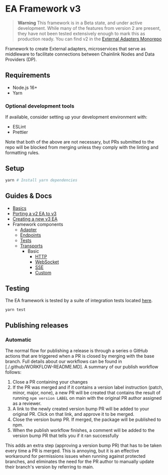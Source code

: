 # EA Framework v3

> **Warning**
> This framework is in a Beta state, and under active development. While many of the features from version 2 are present, they have not been tested extensively enough to mark this as production ready. You can find v2 in the [External Adapters Monorepo](https://github.com/smartcontractkit/external-adapters-js)

Framework to create External adapters, microservices that serve as middleware to facilitate connections between Chainlink Nodes and Data Providers (DP).

## Requirements

- Node.js 16+
- Yarn

### Optional development tools

If available, consider setting up your development environment with:

- ESLint
- Prettier

Note that both of the above are not necessary, but PRs submitted to the repo will be blocked from merging unless they comply with the linting and formatting rules.

## Setup

```sh
yarn # Install yarn dependencies
```

## Guides & Docs

- [Basics](./docs/basics.md)
- [Porting a v2 EA to v3](./docs/porting-a-v2-ea-to-v3.md)
- [Creating a new v3 EA](./docs/creating-a-new-v3-ea.md)
- Framework components
  - [Adapter](./docs/v3-ea-components/adapter.md)
  - [Endpoints](./docs/v3-ea-components/endpoints.md)
  - [Tests](./docs/v3-ea-components/tests.md)
  - [Transports](./docs/v3-ea-components/transports.md)
    - Basic
      - [HTTP](./docs/v3-ea-components/transport-types/http-transport.md)
      - [WebSocket](./docs/v3-ea-components/transport-types/websocket-transport.md)
      - [SSE](./docs/v3-ea-components/transport-types/sse-transport.md)
      - [Custom](./docs/v3-ea-components/transport-types/custom-transport.md)

## Testing

The EA framework is tested by a suite of integration tests located [here](./test).

```
yarn test
```

## Publishing releases

### Automatic

The normal flow for publishing a release is through a series o GitHub actions that are triggered when a PR is closed by merging with the base branch. Full details about our workflows can be found in [./.github/WORKFLOW-README.MD]. A summary of our publish workflow follows:

1. Close a PR containing your changes
2. If the PR was merged and if it contains a version label instruction (patch, minor, major, none), a new PR will be created that contains the result of running `npm version LABEL` on main with the original PR author assigned as a reviewer.
3. A link to the newly created version bump PR will be added to your original PR. Click on that link, and approve it to be merged.
4. Close the version bump PR. If merged, the package will be published to npm.
5. When the publish workflow finishes, a comment will be added to the version bump PR that tells you if it ran successfully

This adds an extra step (approving a version bump PR) that has to be taken every time a PR is merged. This is annoying, but it is an effective workaround for permissions issues when running against protected branches, and eliminates the need for the PR author to manually update their branch's version by referring to main.
